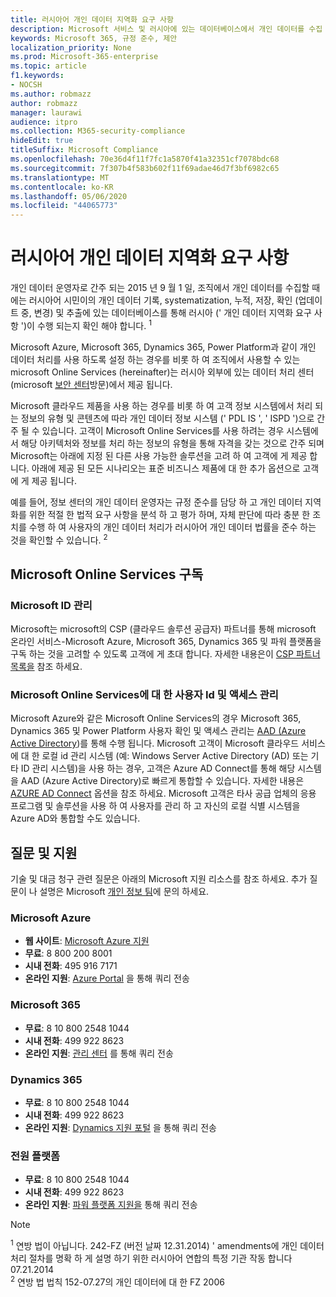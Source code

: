 ```yaml
---
title: 러시아어 개인 데이터 지역화 요구 사항
description: Microsoft 서비스 및 러시아에 있는 데이터베이스에서 개인 데이터를 수집 하는 방법, 러시아의 개인 데이터 기록, systematization, 누적, 저장, 확인 및 추출이 수행 되는 방식을 알아봅니다.
keywords: Microsoft 365, 규정 준수, 제안
localization_priority: None
ms.prod: Microsoft-365-enterprise
ms.topic: article
f1.keywords:
- NOCSH
ms.author: robmazz
author: robmazz
manager: laurawi
audience: itpro
ms.collection: M365-security-compliance
hideEdit: true
titleSuffix: Microsoft Compliance
ms.openlocfilehash: 70e36d4f11f7fc1a5870f41a32351cf7078bdc68
ms.sourcegitcommit: 7f307b4f583b602f11f69adae46d7f3bf6982c65
ms.translationtype: MT
ms.contentlocale: ko-KR
ms.lasthandoff: 05/06/2020
ms.locfileid: "44065773"
---
```

# <a name="russian-personal-data-localization-requirements"></a>러시아어 개인 데이터 지역화 요구 사항

개인 데이터 운영자로 간주 되는 2015 년 9 월 1 일, 조직에서 개인 데이터를 수집할 때에는 러시아어 시민이의 개인 데이터 기록, systematization, 누적, 저장, 확인 (업데이트 중, 변경) 및 추출에 있는 데이터베이스를 통해 러시아 (' 개인 데이터 지역화 요구 사항 ')이 수행 되는지 확인 해야 합니다. <sup>1</sup>

Microsoft Azure, Microsoft 365, Dynamics 365, Power Platform과 같이 개인 데이터 처리를 사용 하도록 설정 하는 경우를 비롯 하 여 조직에서 사용할 수 있는 microsoft Online Services (hereinafter)는 러시아 외부에 있는 데이터 처리 센터 (microsoft [보안 센터](https://www.microsoft.com/trust-center)방문)에서 제공 됩니다.

Microsoft 클라우드 제품을 사용 하는 경우를 비롯 하 여 고객 정보 시스템에서 처리 되는 정보의 유형 및 콘텐츠에 따라 개인 데이터 정보 시스템 (' PDL IS ', ' ISPD ')으로 간주 될 수 있습니다. 고객이 Microsoft Online Services를 사용 하려는 경우 시스템에서 해당 아키텍처와 정보를 처리 하는 정보의 유형을 통해 자격을 갖는 것으로 간주 되며 Microsoft는 아래에 지정 된 다른 사용 가능한 솔루션을 고려 하 여 고객에 게 제공 합니다. 아래에 제공 된 모든 시나리오는 표준 비즈니스 제품에 대 한 추가 옵션으로 고객에 게 제공 됩니다.

예를 들어, 정보 센터의 개인 데이터 운영자는 규정 준수를 담당 하 고 개인 데이터 지역화를 위한 적절 한 법적 요구 사항을 분석 하 고 평가 하며, 자체 판단에 따라 충분 한 조치를 수행 하 여 사용자의 개인 데이터 처리가 러시아어 개인 데이터 법률을 준수 하는 것을 확인할 수 있습니다. <sup>2</sup>

## <a name="subscribing-to-microsoft-online-services"></a>Microsoft Online Services 구독

### <a name="microsoft-id-management"></a>Microsoft ID 관리

Microsoft는 microsoft의 CSP (클라우드 솔루션 공급자) 파트너를 통해 microsoft 온라인 서비스-Microsoft Azure, Microsoft 365, Dynamics 365 및 파워 플랫폼을 구독 하는 것을 고려할 수 있도록 고객에 게 초대 합니다. 자세한 내용은이 [CSP 파트너 목록을](https://pinpoint.microsoft.com/search?type=services&campaign=691) 참조 하세요.

### <a name="managing-user-identity-and-access-for-microsoft-online-services"></a>Microsoft Online Services에 대 한 사용자 Id 및 액세스 관리

Microsoft Azure와 같은 Microsoft Online Services의 경우 Microsoft 365, Dynamics 365 및 Power Platform 사용자 확인 및 액세스 관리는 [AAD (Azure Active Directory](https://azure.microsoft.com/services/active-directory/))를 통해 수행 됩니다. Microsoft 고객이 Microsoft 클라우드 서비스에 대 한 로컬 id 관리 시스템 (예: Windows Server Active Directory (AD) 또는 기타 ID 관리 시스템)을 사용 하는 경우, 고객은 Azure AD Connect를 통해 해당 시스템을 AAD (Azure Active Directory)로 빠르게 통합할 수 있습니다. 자세한 내용은 [AZURE AD Connect](https://docs.microsoft.com/azure/active-directory/cloud-provisioning/) 옵션을 참조 하세요. Microsoft 고객은 타사 공급 업체의 응용 프로그램 및 솔루션을 사용 하 여 사용자를 관리 하 고 자신의 로컬 식별 시스템을 Azure AD와 통합할 수도 있습니다.

## <a name="questions-and-support"></a>질문 및 지원

기술 및 대금 청구 관련 질문은 아래의 Microsoft 지원 리소스를 참조 하세요. 추가 질문이 나 설명은 Microsoft [개인 정보 팀](https://support.microsoft.com/gp/privacy-page)에 문의 하세요.

### <a name="microsoft-azure"></a>Microsoft Azure

- **웹 사이트**: [Microsoft Azure 지원](https://aka.ms/GetAzureSupport)
- **무료**: 8 800 200 8001
- **시내 전화**: 495 916 7171
- **온라인 지원**: [Azure Portal](https://portal.azure.com) 을 통해 쿼리 전송

### <a name="microsoft-365"></a>Microsoft 365

- **무료**: 8 10 800 2548 1044
- **시내 전화**: 499 922 8623
- **온라인 지원**: [관리 센터](https://portal.office.com/) 를 통해 쿼리 전송

### <a name="dynamics-365"></a>Dynamics 365

- **무료**: 8 10 800 2548 1044
- **시내 전화**: 499 922 8623
- **온라인 지원**: [Dynamics 지원 포털](https://dynamics.microsoft.com/support/) 을 통해 쿼리 전송

### <a name="power-platform"></a>전원 플랫폼

- **무료**: 8 10 800 2548 1044
- **시내 전화**: 499 922 8623
- **온라인 지원**: [파워 플랫폼 지원을](https://docs.microsoft.com/power-platform/admin/get-help-support) 통해 쿼리 전송

> [!NOTE]
> <sup>1</sup> 연방 법이 아닙니다. 242-FZ (버전 날짜 12.31.2014) ' amendments에 개인 데이터 처리 절차를 명확 하 게 설명 하기 위한 러시아어 연합의 특정 기관 작동 합니다 07.21.2014 <br>
> <sup>2</sup> 연방 법 법칙 152-07.27의 개인 데이터에 대 한 FZ 2006<br>
